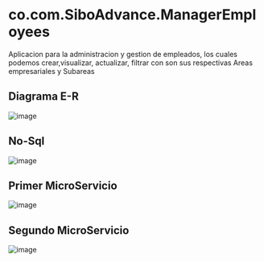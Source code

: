 # co.com.SiboAdvance.ManagerEmployees
Aplicacion para la administracion y gestion de empleados, 
los cuales podemos crear,visualizar, actualizar, filtrar con son sus respectivas Areas empresariales y Subareas

## Diagrama E-R
![image](https://github.com/3TC3T3R4/co.com.SiboAdvance.ManagerEmployees/assets/101427427/0fb71c67-4b69-41c8-a2eb-b3a951d592a6)
 
 ## No-Sql
  ![image](https://github.com/3TC3T3R4/co.com.SiboAdvance.ManagerEmployees/assets/101427427/b0997102-b92e-4502-a720-412a4d7f359f)

 ## Primer MicroServicio
![image](https://github.com/3TC3T3R4/co.com.SiboAdvance.ManagerEmployees/assets/101427427/e5a496d6-fdbf-42f0-9ff6-57a25534d66f)
 ## Segundo MicroServicio
![image](https://github.com/3TC3T3R4/co.com.SiboAdvance.ManagerEmployees/assets/101427427/d37f67d4-dbd5-488e-aaaf-1bd8586b90f7)

